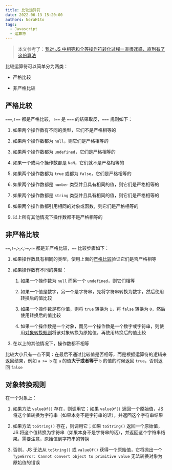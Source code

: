 ```yaml
---
title: 比较运算符
date: 2022-06-13 15:20:00
authors: NoraH1to
tags:
  - Javascript
  - 运算符
---
```


> 本文参考了：[我对 JS 中相等和全等操作符转化过程一直很迷惑，直到有了这份算法](https://juejin.cn/post/6844903960889786381)

比较运算符可以简单分为两类：

- 严格比较

- 非严格比较

## 严格比较

`===`,`!==` 都是严格比较，`!==` 是 `===` 的结果取反，`===` 规则如下：

1. 如果两个操作数有不同的类型，它们不是严格相等的

2. 如果两个操作数都为 `null`，则它们是严格相等的

3. 如果两个操作数都为 `undefined`，它们是严格相等的

4. 如果一个或两个操作数都是 `NaN`，它们就不是严格相等的

5. 如果两个操作数都为 `true` 或都为 `false`，它们是严格相等的

6. 如果两个操作数都是 `number` 类型并且具有相同的值，则它们是严格相等的

7. 如果两个操作数都是 `string` 类型并且具有相同的值，则它们是严格相等的

8. 如果两个操作数都引用相同的对象或函数，则它们是严格相等的

9. 以上所有其他情况下操作数都不是严格相等的

## 非严格比较

`==`,`!=`,`>`,`<`,`>=`,`<=` 都是非严格比较，`==` 比较步骤如下：

1. 如果操作数具有相同的类型，使用上面的[严格比较](#严格比较)验证它们是否严格相等

2. 如果操作数有不同的类型：

   1. 如果一个操作数为 `null` 而另一个 `undefined`，则它们相等

   2. 如果一个值是数字，另一个是字符串，先将字符串转换为数字，然后使用转换后的值比较

   3. 如果一个操作数是布尔值，则将 `true` 转换为 `1`，将 `false` 转换为 `0`，然后使用转换后的值比较

   4. 如果一个操作数是一个对象，而另一个操作数是一个数字或字符串，则使用[对象转换规则](#对象转换规则)将该对象转换为原始值，再使用转换后的值比较

3. 在以上的其他情况下，操作数都不相等

比较大小只有一点不同：在最后不通过比较值是否相等，而是根据运算符的逻辑来返回结果，例如 `a >= b` 在 `a` 的值**大于或者等于** `b` 的值的时候返回 `true`，否则返回 `false`

## 对象转换规则

在一个对象上：

1. 如果方法 `valueOf()` 存在，则调用它；如果 `valueOf()` 返回一个原始值，JS 将这个值转换为字符串（如果本身不是字符串的话），并返回这个字符串结果

2. 如果方法 `toString()` 存在，则调用它；如果 `toString()` 返回一个原始值，JS 将这个值转换为字符串（如果本身不是字符串的话），并返回这个字符串结果。需要注意，原始值到字符串的转换

3. 否则，JS 无法从 `toString()` 或 `valueOf()` 获得一个原始值，它将抛出一个 `TypeError: Cannot convert object to primitive value` 无法转换对象为原始值的错误

